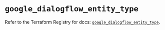 # `google_dialogflow_entity_type`

Refer to the Terraform Registry for docs: [`google_dialogflow_entity_type`](https://registry.terraform.io/providers/hashicorp/google/4.85.0/docs/resources/dialogflow_entity_type).
